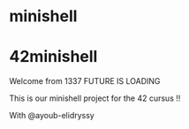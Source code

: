 # minishell
# 42minishell

Welcome from 1337 FUTURE IS LOADING

This is our minishell project for the 42 cursus !!

With @ayoub-elidryssy
